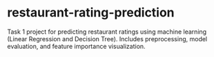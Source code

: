 # restaurant-rating-prediction
Task 1 project for predicting restaurant ratings using machine learning (Linear Regression and Decision Tree). Includes preprocessing, model evaluation, and feature importance visualization.
